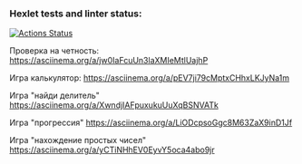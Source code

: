 ### Hexlet tests and linter status:
[![Actions Status](https://github.com/Nidenai/python-project-lvl1/workflows/hexlet-check/badge.svg)](https://github.com/Nidenai/python-project-lvl1/actions)

Проверка на четность: https://asciinema.org/a/jw0IaFcuUn3laXMIeMtlUajhP

Игра калькулятор: https://asciinema.org/a/pEV7ji79cMptxCHhxLKJyNa1m

Игра "найди делитель" https://asciinema.org/a/XwndjIAFpuxukuUuXqBSNVATk

Игра "прогрессия" https://asciinema.org/a/LiODcpsoGgc8M63ZaX9inD1Jf

Игра "нахождение простых чисел" https://asciinema.org/a/yCTiNHhEV0EyvY5oca4abo9jr